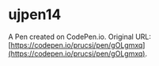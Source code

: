 # ujpen14

A Pen created on CodePen.io. Original URL: [https://codepen.io/prucsi/pen/gOLgmxq](https://codepen.io/prucsi/pen/gOLgmxq).


